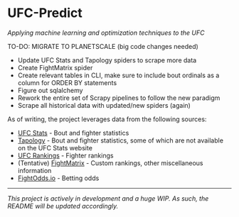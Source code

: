 # UFC-Predict

_Applying machine learning and optimization techniques to the UFC_


TO-DO: MIGRATE TO PLANETSCALE (big code changes needed)
- Update UFC Stats and Tapology spiders to scrape more data
- Create FightMatrix spider
- Create relevant tables in CLI, make sure to include bout ordinals as a column for ORDER BY statements
- Figure out sqlalchemy
- Rework the entire set of Scrapy pipelines to follow the new paradigm
- Scrape all historical data with updated/new spiders (again)

As of writing, the project leverages data from the following sources:
- [UFC Stats](http://ufcstats.com/statistics/events/completed) - Bout and fighter statistics
- [Tapology](https://www.tapology.com/fightcenter) - Bout and fighter statistics, some of which are not available on the UFC Stats website
- [UFC Rankings](https://www.ufc.com/rankings) - Fighter rankings
- (Tentative) [FightMatrix](https://www.fightmatrix.com/) - Custom rankings, other miscellaneous information
- [FightOdds.io](https://fightodds.io/upcoming-mma-events/ufc) - Betting odds

---
*This project is actively in development and a huge WIP. As such, the README will be updated accordingly.*
